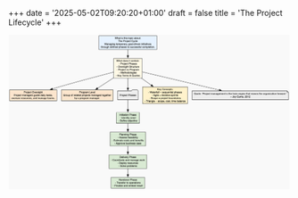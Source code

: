 +++
date = '2025-05-02T09:20:20+01:00'
draft = false
title = 'The Project Lifecycle'
+++

<center><img src="/images/the-project-lifecycle.png" width="1200"/></center></br>
